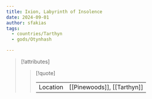 ```yaml
---
title: Ixion, Labyrinth of Insolence
date: 2024-09-01
author: sfakias
tags:
  - countries/Tarthyn
  - gods/Otynhash

---
```

> [!attributes]
> 
> > [!quote]
> >
> > | | |
> > | --- | --- |
> > | Location | [[Pinewoods]], [[Tarthyn]] |
